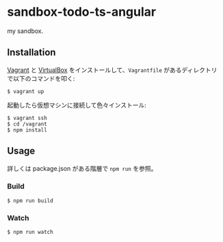 # sandbox-todo-ts-angular

my sandbox.

## Installation

[Vagrant](https://www.vagrantup.com/) と [VirtualBox](https://www.virtualbox.org/) をインストールして、`Vagrantfile` があるディレクトリで以下のコマンドを叩く:
```shell
$ vagrant up
```

起動したら仮想マシンに接続して色々インストール:
```shell
$ vagrant ssh
$ cd /vagrant
$ npm install
```

## Usage

詳しくは package.json がある階層で `npm run` を参照。

### Build
```shell
$ npm run build
```

### Watch
```shell
$ npm run watch
```
